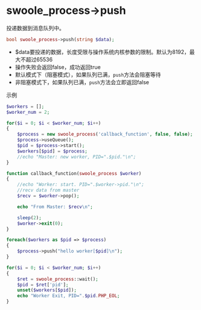 # swoole_process->push

投递数据到消息队列中。

```php
bool swoole_process->push(string $data);
```

* $data要投递的数据，长度受限与操作系统内核参数的限制。默认为8192，最大不超过65536
* 操作失败会返回false，成功返回true
* 默认模式下（阻塞模式），如果队列已满，`push`方法会阻塞等待
* 非阻塞模式下，如果队列已满，`push`方法会立即返回false

示例

```php
$workers = [];
$worker_num = 2;

for($i = 0; $i < $worker_num; $i++)
{
    $process = new swoole_process('callback_function', false, false);
    $process->useQueue();
    $pid = $process->start();
    $workers[$pid] = $process;
    //echo "Master: new worker, PID=".$pid."\n";
}

function callback_function(swoole_process $worker)
{
    //echo "Worker: start. PID=".$worker->pid."\n";
    //recv data from master
    $recv = $worker->pop();

    echo "From Master: $recv\n";

    sleep(2);
    $worker->exit(0);
}

foreach($workers as $pid => $process)
{
    $process->push("hello worker[$pid]\n");
}

for($i = 0; $i < $worker_num; $i++)
{
    $ret = swoole_process::wait();
    $pid = $ret['pid'];
    unset($workers[$pid]);
    echo "Worker Exit, PID=".$pid.PHP_EOL;
}
```
